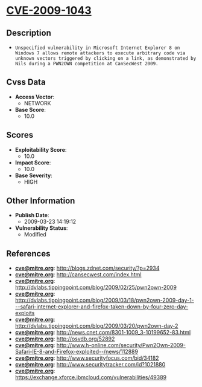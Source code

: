 
# [CVE-2009-1043](https://cve.mitre.org/cgi-bin/cvename.cgi?name=CVE-2009-1043)

## Description

- `Unspecified vulnerability in Microsoft Internet Explorer 8 on Windows 7 allows remote attackers to execute arbitrary code via unknown vectors triggered by clicking on a link, as demonstrated by Nils during a PWN2OWN competition at CanSecWest 2009.`

## Cvss Data

- **Access Vector**:
  - NETWORK
- **Base Score**:
  - 10.0

## Scores

- **Exploitability Score**:
  - 10.0
- **Impact Score**:
  - 10.0
- **Base Severity**:
  - HIGH

## Other Information

- **Publish Date**:
  - 2009-03-23 14:19:12
- **Vulnerability Status**:
  - Modified

## References

- **cve@mitre.org**: http://blogs.zdnet.com/security/?p=2934
- **cve@mitre.org**: http://cansecwest.com/index.html
- **cve@mitre.org**: http://dvlabs.tippingpoint.com/blog/2009/02/25/pwn2own-2009
- **cve@mitre.org**: http://dvlabs.tippingpoint.com/blog/2009/03/18/pwn2own-2009-day-1---safari-internet-explorer-and-firefox-taken-down-by-four-zero-day-exploits
- **cve@mitre.org**: http://dvlabs.tippingpoint.com/blog/2009/03/20/pwn2own-day-2
- **cve@mitre.org**: http://news.cnet.com/8301-1009_3-10199652-83.html
- **cve@mitre.org**: http://osvdb.org/52892
- **cve@mitre.org**: http://www.h-online.com/security/Pwn2Own-2009-Safari-IE-8-and-Firefox-exploited--/news/112889
- **cve@mitre.org**: http://www.securityfocus.com/bid/34182
- **cve@mitre.org**: http://www.securitytracker.com/id?1021880
- **cve@mitre.org**: https://exchange.xforce.ibmcloud.com/vulnerabilities/49389
